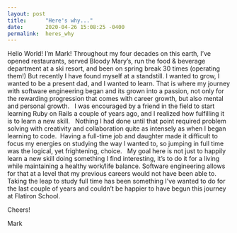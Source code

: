 ```yaml
---
layout: post
title:      "Here's why..."
date:       2020-04-26 15:08:25 -0400
permalink:  heres_why
---
```



Hello World! I’m Mark! Throughout my four decades on this earth, I’ve opened restaurants, served Bloody Mary’s, run the food & beverage department at a ski resort, and been on spring break 30 times (operating them!) But recently I have found myself at a standstill. I wanted to grow, I wanted to be a present dad, and I wanted to learn. That is where my journey with software engineering began and its grown into a passion, not only for the rewarding progression that comes with career growth, but also mental and personal growth.
 
I was encouraged by a friend in the field to start learning Ruby on Rails a couple of years ago, and I realized how fulfilling it is to learn a new skill.   Nothing I had done until that point required problem solving with creativity and collaboration quite as intensely as when I began learning to code.  Having a full-time job and daughter made it difficult to focus my energies on studying the way I wanted to, so jumping in full time was the logical, yet frightening, choice.
 
My goal here is not just to happily learn a new skill doing something I find interesting, it’s to do it for a living while maintaining a healthy work/life balance. Software engineering allows for that at a level that my previous careers would not have been able to.  Taking the leap to study full time has been something I’ve wanted to do for the last couple of years and couldn’t be happier to have begun this journey at Flatiron School. 

Cheers!

Mark
